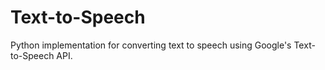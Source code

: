 # Text-to-Speech
Python implementation for converting text to speech using Google's Text-to-Speech API.
